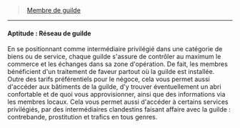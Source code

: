 ﻿---
!SkillItem
Id: background_membredeguilde_hd.md#aptitude--réseau-de-guilde
ParentLink: background_membredeguilde_hd.md#membre-de-guilde
Name: 'Aptitude : Réseau de guilde'
ParentName: Membre de guilde
NameLevel: 4
Attributes: {}
---
> [Membre de guilde](hd_background_membredeguilde.md)

---

#### Aptitude : Réseau de guilde

En se positionnant comme intermédiaire privilégié dans une catégorie de biens ou de service, chaque guilde s'assure de contrôler au maximum le commerce et les échanges dans sa zone d'opération. De fait, les membres bénéficient d'un traitement de faveur partout où la guilde est installée. Outre des tarifs préférentiels pour le négoce, cela vous permet aussi d'accéder aux bâtiments de la guilde, d'y trouver éventuellement un abri confortable et de quoi vous approvisionner, ainsi que des informations via les membres locaux. Cela vous permet aussi d'accéder à certains services privilégiés, par des intermédiaires clandestins faisant affaire avec la guilde : contrebande, prostitution et trafics en tous genres.

